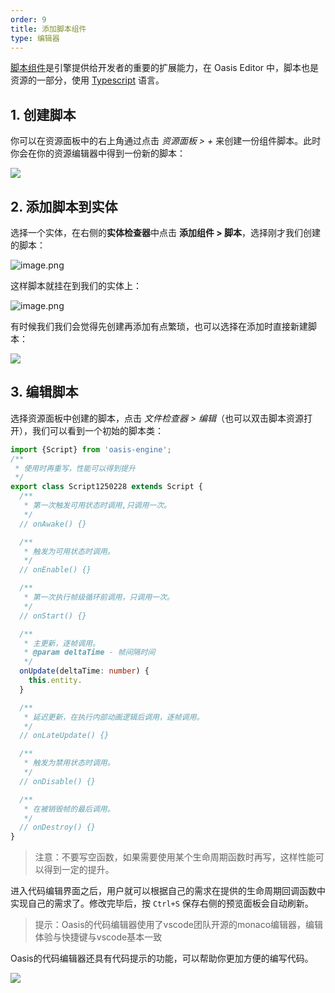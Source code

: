 ```yaml
---
order: 9
title: 添加脚本组件
type: 编辑器
---
```


[脚本组件](${docs}script-cn)是引擎提供给开发者的重要的扩展能力，在 Oasis Editor 中，脚本也是资源的一部分，使用 [Typescript](https://www.typescriptlang.org/) 语言。

## 1. 创建脚本

你可以在资源面板中的右上角通过点击 *资源面板 > +* 来创建一份组件脚本。此时你会在你的资源编辑器中得到一份新的脚本：

![](https://gw.alipayobjects.com/mdn/rms_d27172/afts/img/A*sR34TI55SpwAAAAAAAAAAAAAARQnAQ)

## 2. 添加脚本到实体

选择一个实体，在右侧的**实体检查器**中点击 **添加组件 > 脚本**，选择刚才我们创建的脚本：

![image.png](https://gw.alipayobjects.com/mdn/rms_d27172/afts/img/A*VHmAQaXgzw8AAAAAAAAAAAAAARQnAQ)

这样脚本就挂在到我们的实体上：

![image.png](https://gw.alipayobjects.com/mdn/rms_d27172/afts/img/A*x7XVSZmC5hkAAAAAAAAAAAAAARQnAQ)

有时候我们我们会觉得先创建再添加有点繁琐，也可以选择在添加时直接新建脚本：

![](https://gw.alipayobjects.com/mdn/rms_d27172/afts/img/A*TeVWT7-NjUQAAAAAAAAAAAAAARQnAQ)

## 3. 编辑脚本

选择资源面板中创建的脚本，点击 *文件检查器 > 编辑*（也可以双击脚本资源打开），我们可以看到一个初始的脚本类：

```typescript
import {Script} from 'oasis-engine';
/**
 * 使用时再重写，性能可以得到提升
 */
export class Script1250228 extends Script {
  /**
   * 第一次触发可用状态时调用,只调用一次。
   */
  // onAwake() {}

  /**
   * 触发为可用状态时调用。
   */
  // onEnable() {}

  /**
   * 第一次执行帧级循环前调用，只调用一次。
   */
  // onStart() {}

  /**
   * 主更新，逐帧调用。
   * @param deltaTime - 帧间隔时间
   */
  onUpdate(deltaTime: number) {
    this.entity.
  }

  /**
   * 延迟更新，在执行内部动画逻辑后调用，逐帧调用。
   */
  // onLateUpdate() {}

  /**
   * 触发为禁用状态时调用。
   */
  // onDisable() {}

  /**
   * 在被销毁帧的最后调用。
   */
  // onDestroy() {}
}
```

> 注意：不要写空函数，如果需要使用某个生命周期函数时再写，这样性能可以得到一定的提升。

进入代码编辑界面之后，用户就可以根据自己的需求在提供的生命周期回调函数中实现自己的需求了。修改完毕后，按 `Ctrl+S` 保存右侧的预览面板会自动刷新。

> 提示：Oasis的代码编辑器使用了vscode团队开源的monaco编辑器，编辑体验与快捷键与vscode基本一致

Oasis的代码编辑器还具有代码提示的功能，可以帮助你更加方便的编写代码。

![](https://gw.alipayobjects.com/zos/OasisHub/c31ce846-51ae-4b07-97d9-6a6536029750/test.gif)




